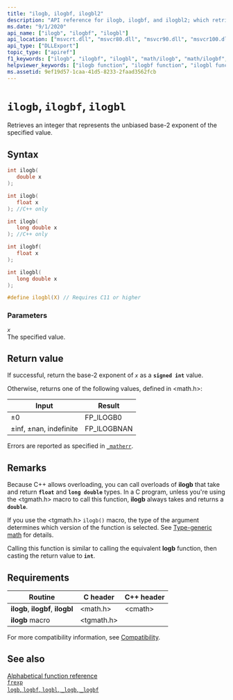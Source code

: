 ```yaml
---
title: "ilogb, ilogbf, ilogbl2"
description: "API reference for ilogb, ilogbf, and ilogbl2; which retrieve an integer that represents the unbiased base-2 exponent of the specified value."
ms.date: "9/1/2020"
api_name: ["ilogb", "ilogbf", "ilogbl"]
api_location: ["msvcrt.dll", "msvcr80.dll", "msvcr90.dll", "msvcr100.dll", "msvcr100_clr0400.dll", "msvcr110.dll", "msvcr110_clr0400.dll", "msvcr120.dll", "msvcr120_clr0400.dll", "ucrtbase.dll", "api-ms-win-crt-math-l1-1-0.dll"]
api_type: ["DLLExport"]
topic_type: ["apiref"]
f1_keywords: ["ilogb", "ilogbf", "ilogbl", "math/ilogb", "math/ilogbf", "math/ilogbl"]
helpviewer_keywords: ["ilogb function", "ilogbf function", "ilogbl function"]
ms.assetid: 9ef19d57-1caa-41d5-8233-2faad3562fcb
---
```

# `ilogb`, `ilogbf`, `ilogbl`

Retrieves an integer that represents the unbiased base-2 exponent of the specified value.

## Syntax

```C
int ilogb(
   double x
);

int ilogb(
   float x
); //C++ only

int ilogb(
   long double x
); //C++ only

int ilogbf(
   float x
);

int ilogbl(
   long double x
);

#define ilogbl(X) // Requires C11 or higher
```

### Parameters

*`x`*\
The specified value.

## Return value

If successful, return the base-2 exponent of *`x`* as a **`signed int`** value.

Otherwise, returns one of the following values, defined in \<math.h>:

|Input|Result|
|-----------|------------|
|±0|FP_ILOGB0|
|±inf, ±nan, indefinite|FP_ILOGBNAN|

Errors are reported as specified in [`_matherr`](matherr.md).

## Remarks

Because C++ allows overloading, you can call overloads of **ilogb** that take and return **`float`** and **`long double`** types. In a C program, unless you're using the \<tgmath.h> macro to call this function, **ilogb** always takes and returns a **`double`**.

If you use the \<tgmath.h> `ilogb()` macro, the type of the argument determines which version of the function is selected. See [Type-generic math](../tgmath.md) for details.

Calling this function is similar to calling the equivalent **logb** function, then casting the return value to **`int`**.

## Requirements

|Routine|C header|C++ header|
|-------------|--------------|------------------|
|**ilogb**, **ilogbf**, **ilogbl**|\<math.h>|\<cmath>|
|**ilogb** macro | \<tgmath.h> ||

For more compatibility information, see [Compatibility](../compatibility.md).

## See also

[Alphabetical function reference](crt-alphabetical-function-reference.md)\
[`frexp`](frexp.md)\
[`logb`, `logbf`, `logbl`, `_logb`, `_logbf`](logb-logbf-logbl-logb-logbf.md)
